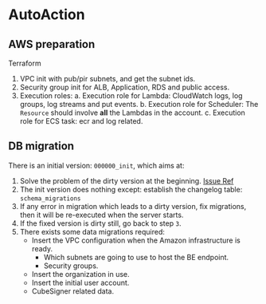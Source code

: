 # AutoAction

## AWS preparation
Terraform
1. VPC init with pub/pir subnets, and get the subnet ids.
2. Security group init for ALB, Application, RDS and public access.
3. Execution roles:
   a. Execution role for Lambda: CloudWatch logs, log groups, log streams and put events.
   b. Execution role for Scheduler: The `Resource` should involve **all** the Lambdas in the account.
   c. Execution role for ECS task: ecr and log related.


## DB migration
There is an initial version: `000000_init`, which aims at:
1. Solve the problem of the dirty version at the beginning. [Issue Ref](https://github.com/golang-migrate/migrate/issues/282#issuecomment-660760237)
2. The init version does nothing except: establish the changelog table: `schema_migrations`
3. If any error in migration which leads to a dirty version, fix migrations, then it will be re-executed when the 
   server starts.
4. If the fixed version is dirty still, go back to step `3`.
5. There exists some data migrations required:
   - Insert the VPC configuration when the Amazon infrastructure is ready.
     - Which subnets are going to use to host the BE endpoint.
     - Security groups.
   - Insert the organization in use.
   - Insert the initial user account.
   - CubeSigner related data.